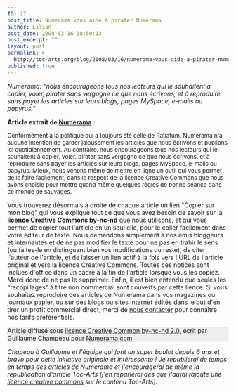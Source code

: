 ```yaml
---
ID: 27
post_title: Numerama vous aide à pirater Numerama
author: Lilian
post_date: 2008-03-16 18:50:13
post_excerpt: ""
layout: post
permalink: >
  http://toc-arts.org/blog/2008/03/16/numerama-vous-aide-a-pirater-numerama/
published: true
---
```

*Numerama: "nous encourageons tous nos lecteurs qui le souhaitent à copier, voler, pirater sans vergogne ce que nous écrivons, et à reproduire sans payer les articles sur leurs blogs, pages MySpace, e-mails ou papyrus."* <p style="font-weight: bold;">
  Article extrait de <a href="http://www.numerama.com/magazine/8931-Copier-les-articles-de-Numerama-c-est-possible-et-meme-conseille.html">Numerama</a> :
</p>

<p style="font-size: 13px; font-weight: bold;">
</p>

<p id="newstext" style="font-size: 13px;">
  <span>Conformément à la politique qui a toujours été celle de Ratiatum, Numerama n'a aucune intention de garder jalousement les articles que nous écrivons et publions ici quotidiennement. Au contraire, nous encourageons tous nos lecteurs qui le souhaitent à copier, voler, pirater sans vergogne ce que nous écrivons, et à reproduire sans payer les articles sur leurs blogs, pages MySpace, e-mails ou papyrus. Mieux, nous venons même de mettre en ligne un outil qui vous permet de le faire facilement, dans le respect de la licence Creative Commons que nous avons choisie pour mettre quand même quelques règles de bonne séance dans ce monde de sauvages.</span>
</p>

<img src="http://www.numerama.com/media/attach/copiersurmonblog.png" alt="" align="left" /> Vous trouverez désormais à droite de chaque article un lien "Copier sur mon blog" qui vous explique tout ce que vous avez besoin de savoir sur la **licence Creative Commons by-nc-nd** que nous utilisons, et qui vous permet de copier tout l'article en un seul clic, pour le coller facilement dans votre éditeur de texte. Nous demandons simplement à nos amis bloggeurs et internautes et de ne pas modifier le texte pour ne pas en trahir le sens (ou faites-le en distinguant bien vos modifications du reste), de citer l'auteur de l'article, et de laisser un lien actif à la fois vers l'URL de l'article original et vers la licence Creative Commons. Toutes ces notices sont inclues d'office dans un cadre à la fin de l'article lorsque vous les copiez. Merci donc de ne pas le supprimer. Enfin, il est bien entendu que seules les "recopillages" à titre non commercial sont couverts par cette lience. Si vous souhaitez reproduire des articles de Numerama dans vos magazines ou journaux papier, ou sur des blogs ou sites internet édités dans le but d'en tirer un profit commercial direct, merci de [nous contacter][1] pour connaître nos tarifs préférentiels. <p style="background-color: #eeeeee;">
  Article diffusé sous <a href="http://creativecommons.org/licenses/by-nc-nd/2.0/fr/">licence Creative Common by-nc-nd 2.0</a>, écrit par Guillaume Champeau pour <a href="http://www.numerama.com/magazine/8931-Copier-les-articles-de-Numerama-c-est-possible-et-meme-conseille.html">Numerama.com</a>
</p>

*Chapeau à Guillaume et l'équipe qui font un super boulot depuis 6 ans et bravo pour cette initiative originale et intéressante ! Je republierai de temps en temps des articles de Numerama et j'encouragerai de même la republication d'article Toc-Arts (j'en reparlerai des que j'aurai rajoute une [licence creative commons][2] sur le contenu Toc-Arts).*

 [1]: http://www.numerama.com/contact/copy.html
 [2]: http://fr.creativecommons.org/contrats.htm